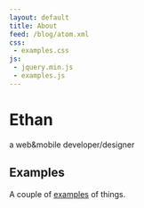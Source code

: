 ```yaml
---
layout: default
title: About
feed: /blog/atom.xml
css:
 - examples.css
js:
 - jquery.min.js
 - examples.js
---
```


# Ethan

a web&mobile developer/designer

<!--

## Donate

* <a href= "http://www">![Alipay][alipay-png]</a>

* <a href= "bitcoin:14EUPectVRWzX75Jng1QSLBQhzGVWCLvPM?lab=ethan">![Bitcoin][bitcoin-svg]</a> [14EUPectVRWzX75Jng1QSLBQhzGVWCLvPM](bitcoin:14EUPectVRWzX75Jng1QSLBQhzGVWCLvPM?lab=ethan)

* <a href= " ">![PayPal][paypal-gif]</a>

-->

## Examples

A couple of [examples](/examples/) of things.

<ul id="examples">
  <!-- Random Examples -->
</ul>

[Bitcoins]: http://bitcoin.org/


[alipay-png]: https://img.alipay.com/sys/personalprod/style/mc/btn-index.png
[bitcoin-svg]: http://bitcoin.org/img/logotop.svg
[paypal-gif]: https://www.paypal.com/en_US/i/btn/btn_dg_pay_w_paypal.gif
